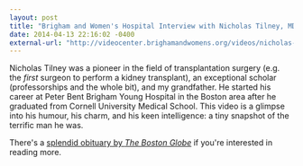 ```yaml
---
layout: post
title: "Brigham and Women's Hospital Interview with Nicholas Tilney, MD"
date: 2014-04-13 22:16:02 -0400
external-url: "http://videocenter.brighamandwomens.org/videos/nicholas-tilney-md"
---
```


Nicholas Tilney was a pioneer in the field of transplantation
surgery (e.g. the *first* surgeon to perform a kidney transplant),
an exceptional scholar (professorships and the whole bit), and my
grandfather. He started his career at Peter Bent Brigham Young Hospital in
the Boston area after he graduated from Cornell University Medical School.
This video is a glimpse into his humour, his charm, and his keen
intelligence: a tiny snapshot of the terrific man he was.

There's a [splendid obituary by *The Boston Globe*](https://www.bostonglobe.com/metro/2013/04/02/nicholas-tilney-surgeon-scientist-and-writer-directed-brigham-and-women-transplant-service/6H3ecaKLdLFUHhmhAp4qzH/story.html)
if you're interested in reading more.
